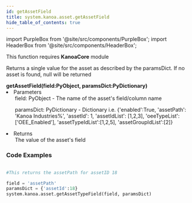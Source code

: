 ```yaml
---
id: getAssetField
title: system.kanoa.asset.getAssetField
hide_table_of_contents: true
---
```

import PurpleBox from '@site/src/components/PurpleBox';
import HeaderBox from '@site/src/components/HeaderBox';

<PurpleBox>This function requires <b>KanoaCore</b> module</PurpleBox>

<HeaderBox header="Description">Returns a single value for the asset as described by the paramsDict. If no asset is found, null will be returned</HeaderBox>

<HeaderBox header="Syntax">
    <b>getAssetField(field:PyObject, paramsDict:PyDictionary)</b>
    <li> Parameters <br />
        <ul> field: PyObject - The name of the asset's field/column name <br /> </ul>
        <ul> paramsDict: PyDictionary - Dictionary i.e. &#123;'enabled':True, 'assetPath': 'Kanoa Industries%', 'assetId': 1, 'assetIdList': [1,2,3], 'oeeTypeList':['OEE_Enabled'], 'assetTypeIdList':[1,2,5], 'assetGroupIdList':[2]} </ul>
    </li>
    <li> Returns <br />
        <ul> The value of the asset's field <br /> </ul>
    </li>
</HeaderBox>


### Code Examples

```py

#This returns the assetPath for assetID 18

field = 'assetPath'
paramsDict = {'assetId':18}
system.kanoa.asset.getAssetTypeField(field, paramsDict)
```

